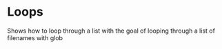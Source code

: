 # Loops
Shows how to loop through a list with the goal of looping through a list of filenames with glob

